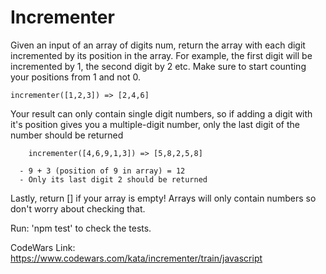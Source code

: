 # Incrementer 

Given an input of an array of digits num, return the array with each digit incremented by its position in the array. For example, the first digit will be incremented by 1, the second digit by 2 etc. Make sure to start counting your positions from 1 and not 0.
```
incrementer([1,2,3]) => [2,4,6]
```
Your result can only contain single digit numbers, so if adding a digit with it's position gives you a multiple-digit number, only the last digit of the number should be returned
```
    incrementer([4,6,9,1,3]) => [5,8,2,5,8]

  - 9 + 3 (position of 9 in array) = 12 
  - Only its last digit 2 should be returned
```
Lastly, return [] if your array is empty! Arrays will only contain numbers so don't worry about checking that.

Run: 'npm test' to check the tests.

CodeWars Link: https://www.codewars.com/kata/incrementer/train/javascript